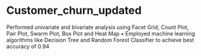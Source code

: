 # Customer_churn_updated
Performed univariate and bivariate analysis using Facet Grid, Count Plot, Pair Plot, Swarm Plot, Box Plot and Heat Map • Employed machine learning algorithms like Decision Tree and Random Forest Classifier to achieve best accuracy of 0.94
